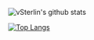 ![vSterlin's github stats](https://github-readme-stats.vercel.app/api?username=vSterlin&theme=dracula&count_private=true&include_all_commits=true&bg_color=0d0d0d&title_color=ff2626&text_color=ffeaea&icon_color=ff2626)

[![Top Langs](https://github-readme-stats.vercel.app/api/top-langs/?username=vSterlin&theme=dracula&hide=html,css,dockerfile&count_private=true&card_width=495&bg_color=0d0d0d&title_color=ff2626&text_color=ffeaea&icon_color=ff2626)](https://github.com/vSterlin/github-readme-stats)
